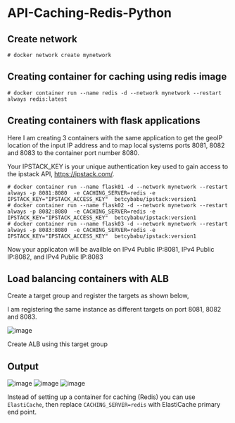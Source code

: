 # API-Caching-Redis-Python

## Create network

```
# docker network create mynetwork
```

## Creating container for caching using redis image

```
# docker container run --name redis -d --network mynetwork --restart always redis:latest

```

## Creating containers with flask applications

Here I am creating 3 containers with the same application to get the geoIP location of the input IP address and to map local systems ports 8081, 8082 and 8083 to the container port number 8080.

Your IPSTACK_KEY is your unique authentication key used to gain access to the ipstack API, https://ipstack.com/. 

```
# docker container run --name flask01 -d --network mynetwork --restart always -p 8081:8080  -e CACHING_SERVER=redis -e IPSTACK_KEY="IPSTACK_ACCESS_KEY"  betcybabu/ipstack:version1
# docker container run --name flask02 -d --network mynetwork --restart always -p 8082:8080  -e CACHING_SERVER=redis -e IPSTACK_KEY="IPSTACK_ACCESS_KEY"  betcybabu/ipstack:version1
# docker container run --name flask03 -d --network mynetwork --restart always -p 8083:8080  -e CACHING_SERVER=redis -e IPSTACK_KEY="IPSTACK_ACCESS_KEY"  betcybabu/ipstack:version1

```

Now your applicaton will be availble on IPv4 Public IP:8081, IPv4 Public IP:8082, and IPv4 Public IP:8083

## Load balancing containers with ALB

Create a target group and register the targets as shown below,

I am registering the same instance as different targets on port 8081, 8082 and 8083.

![image](https://user-images.githubusercontent.com/23291976/146956663-fc0ca9a7-6f4b-4deb-afbd-80abc13567de.png)

Create ALB using this target group

## Output

![image](https://user-images.githubusercontent.com/23291976/146958202-0f869806-e476-4dc8-9b1e-b45c240310ea.png)
![image](https://user-images.githubusercontent.com/23291976/146958308-84f9a234-e532-4af5-ad2e-557042a614b5.png)
![image](https://user-images.githubusercontent.com/23291976/146958363-1fb87691-1cf9-4c78-8e5c-8f70ef65082f.png)


Instead of setting up a container for caching (Redis) you can use ``ElastiCache``, then replace ``CACHING_SERVER=redis`` with ElastiCache primary end point.






